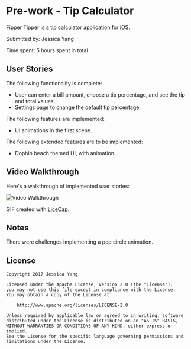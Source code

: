 # Pre-work - Tip Calculator

Fipper Tipper is a tip calculator application for iOS.

Submitted by: Jessica Yang

Time spent: 5 hours spent in total

## User Stories

The following functionality is complete:

- User can enter a bill amount, choose a tip percentage, and see the tip and total values.
- Settings page to change the default tip percentage.

The following features are implemented:
- UI animations in the first scene.

The following extended features are to be implemented:

- Dophin beach themed UI, with animation.

## Video Walkthrough 

Here's a walkthrough of implemented user stories:

<img src='http://i.imgur.com/link/to/your/gif/file.gif' title='Video Walkthrough' width='' alt='Video Walkthrough' />

GIF created with [LiceCap](http://www.cockos.com/licecap/).

## Notes

There were challenges implementing a pop circle animation.

## License

    Copyright 2017 Jessica Yang

    Licensed under the Apache License, Version 2.0 (the "License");
    you may not use this file except in compliance with the License.
    You may obtain a copy of the License at

        http://www.apache.org/licenses/LICENSE-2.0

    Unless required by applicable law or agreed to in writing, software
    distributed under the License is distributed on an "AS IS" BASIS,
    WITHOUT WARRANTIES OR CONDITIONS OF ANY KIND, either express or implied.
    See the License for the specific language governing permissions and
    limitations under the License.
